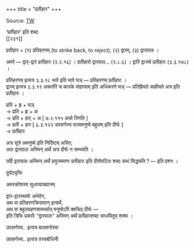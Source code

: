 +++
title = "प्रतीहार"
+++

Source: [TW](https://ashtadhyayi.com/courses/bhaashaapaak3/)


‘प्रतीहार’ इति शब्दः  
[[२३१]]

प्रतीहार = (१) प्रतिहरणम् (to strike back, to reject),  (२) द्वारम्,  (३) द्वारपालः ।

अमरे — द्वार्-द्वारं प्रतीहारः (२.२.१६)  । प्रतीहारो द्वारपाल… (२.८.६)  । द्वारि द्वाःस्थे प्रतीहारः (३.३.१७८) ।

प्रतिहरणम् इत्यत्र ३.३.१८ भावे इति भावे घञ् — प्रतिहरणम् प्रतीहारः ।  
द्वारम् इत्यत्र ३.३.१९ अकर्तरि च कारके संज्ञायाम् इति अधिकरणे घञ् — प्रतिह्रियते आव्रीयते अत्र इति प्रतीहारः ।  

प्रति + हृ + घञ्  
→ प्रति + हृ + अ  
→ प्रति + हार् + अ [ ७.२.११५ अचो ञ्णिति ]  
→ प्रती + हार [ ६.३.१२२ उपसर्गस्य घञ्यमनुष्ये बहुलम् इति दीर्घः ]  
→ प्रतीहार

अत्र सूत्रे अमनुष्ये इति निर्दिष्टम् अस्ति;  
अतः द्वारपालः अस्मिन् अर्थे अत्र दीर्घः न सम्भवति ।  

तर्हि द्वारपालः अस्मिन् अर्थे प्रयुज्यमाणः प्रतीहारः इति दीर्घघटितः शब्दः कथं सिद्ध्यति ? — इति प्रश्नः ।


दुर्घटवृत्तिः

अमरकोशस्य सुधाव्याख्यानम्

द्वार-द्वारस्थयोः अभेदेन,  
अथ वा प्रतिहरणक्रियावान् इत्यर्थे,  
अथ वा बहुलग्रहणसामर्थ्यात् मनुष्येऽपि क्वचित् दीर्घः —  
इति त्रिभिः प्रकारैः “द्वारपालः” अस्मिन् अर्थे प्रतीहारशब्दः साधयितुम् शक्यः ।

उपसर्गस्य.. इत्यत्र बालमनोरमा 

उपसर्गस्य.. इत्यत्र तत्त्वबोधिनी

